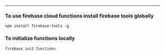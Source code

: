  
   -----------
   
### To use firebase cloud functions install firebase tools globally

  
``` 
npm install firebase-tools -g
``` 

### To initialize functions locally 

```
firebase init functions
``` 